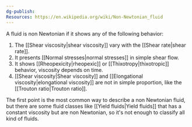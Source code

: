 ```yaml
---
dg-publish: 
Resources: https://en.wikipedia.org/wiki/Non-Newtonian_fluid
---
```

A fluid is non Newtonian if it shows any of the following behavior:
1. The [[Shear viscosity|shear viscosity]] vary with the [[Shear rate|shear rate]].
2. It presents [[Normal stresses|normal stresses]] in simple shear flow. 
3. It shows [[Rheopexicity|rheopexic]] or [[Thixotropy|thixotropic]] behavior, viscosity depends on time.
4. [[Shear viscosity|Shear viscosity]] and [[Elongational viscosity|elongational viscosity]] are not in simple proportion, like the [[Trouton ratio|Trouton ratio]].

The first point is the most common way to describe a non Newtonian fluid, but there are some fluid classes like [[Yield fluids|Yield fluids]] that has a constant viscosity but are non Newtonian, so it's not enough to classify all kind of fluids.

